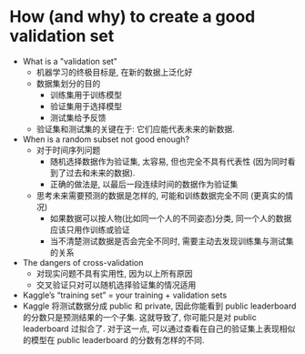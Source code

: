 # ﻿How (and why) to create a good validation set

- What is a "validation set"
  - 机器学习的终极目标是, 在新的数据上泛化好
  - 数据集划分的目的
    - 训练集用于训练模型
    - 验证集用于选择模型
    - 测试集给予反馈
  - 验证集和测试集的关键在于: 它们应能代表未来的新数据.
- When is a random subset not good enough?
  - 对于时间序列问题
    - 随机选择数据作为验证集, 太容易, 但也完全不具有代表性 (因为同时看到了过去和未来的数据). 
    - 正确的做法是, 以最后一段连续时间的数据作为验证集
  - 思考未来需要预测的数据是怎样的, 可能和训练数据完全不同 (更真实的情况)
    - 如果数据可以按人物(比如同一个人的不同姿态)分类, 同一个人的数据应该只用作训练或验证
    - 当不清楚测试数据是否会完全不同时, 需要主动去发现训练集与测试集的关系
- The dangers of cross-validation
  - 对现实问题不具有实用性, 因为以上所有原因
  - 交叉验证只对可以随机选择验证集的情况适用
- Kaggle’s “training set” = your training + validation sets
- Kaggle 将测试数据分成 public 和 private, 因此你能看到 public leaderboard 的分数只是预测结果的一个子集. 这就导致了, 你可能只是对 public leaderboard 过拟合了. 对于这一点, 可以通过查看在自己的验证集上表现相似的模型在 public leaderboard 的分数有怎样的不同.
